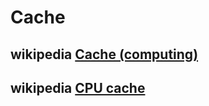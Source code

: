 # Cache



## wikipedia [Cache (computing)](https://en.wikipedia.org/wiki/Cache_(computing))



## wikipedia [CPU cache](https://en.wikipedia.org/wiki/CPU_cache)



